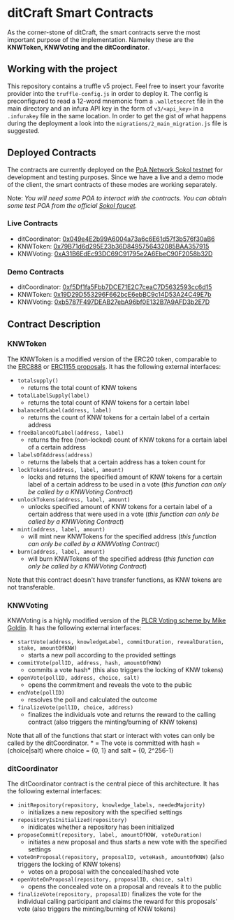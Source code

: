 # ditCraft Smart Contracts
As the corner-stone of ditCraft, the smart contracts serve the most important purpose of the implementation. Nameley these are the **KNWToken, KNWVoting and the ditCoordinator**.

## Working with the project
This repository contains a truffle v5 project. Feel free to insert your favorite provider into the `truffle-config.js` in order to deploy it. The config is preconfigured to read a 12-word mnemonic from a `.walletsecret` file in the main directory and an infura API key in the form of `v3/<api_key>` in a `.infurakey` file in the same location. In order to get the gist of what happens during the deployment a look into the `migrations/2_main_migration.js` file is suggested.

## Deployed Contracts
The contracts are currently deployed on the [PoA Network Sokol testnet](https://blockscout.com/poa/sokol) for development and testing purposes. Since we have a live and a demo mode of the client, the smart contracts of these modes are working separately.

Note: *You will need some POA to interact with the contracts. You can obtain some test POA from the official [Sokol faucet](https://faucet-sokol.herokuapp.com/).*

### Live Contracts
- ditCoordinator: [0x049e4E2b99A6004a73a6c6E61d57f3b576f30aB6](https://blockscout.com/poa/sokol/address/0x049e4e2b99a6004a73a6c6e61d57f3b576f30ab6)
- KNWToken: [0x79B71d6d295E23b36D8495756432085BAA357915](https://blockscout.com/poa/sokol/address/0x79B71d6d295E23b36D8495756432085BAA357915)
- KNWVoting: [0xA31B6EdEc93DC69C91795e2A6EbeC90F2058b32D](https://blockscout.com/poa/sokol/address/0xA31B6EdEc93DC69C91795e2A6EbeC90F2058b32D)

### Demo Contracts
- ditCoordinator: [0xf5Df1fa5Fbb7DCE71E2C7ceaC7D5632593cc6d15](https://blockscout.com/poa/sokol/address/0xf5Df1fa5Fbb7DCE71E2C7ceaC7D5632593cc6d15)
- KNWToken: [0x19D29D553296F662bcE6ebBC9c14D53A24C49E7b](https://blockscout.com/poa/sokol/address/0x19D29D553296F662bcE6ebBC9c14D53A24C49E7b)
- KNWVoting: [0xb5787F497DEAB27ebA96bf0E132B7A9AFD3b2E7D](https://blockscout.com/poa/sokol/address/0xb5787F497DEAB27ebA96bf0E132B7A9AFD3b2E7D) 

## Contract Description
### KNWToken
The KNWToken is a modified version of the ERC20 token, comparable to the [ERC888](https://github.com/ethereum/EIPs/issues/888) or [ERC1155 proposals](https://github.com/ethereum/EIPs/issues/1155). It has the following external interfaces:

 - `totalsupply()` 
	- returns the total count of KNW tokens
 - `totalLabelSupply(label)` 
	 - returns the total count of KNW tokens for a certain label
 - `balanceOfLabel(address, label)` 
	 - returns the count of KNW tokens for a certain label of a certain address
 - `freeBalanceOfLabel(address, label)`
	 - returns the free (non-locked) count of KNW tokens for a certain label of a certain address
 - `labelsOfAddress(address)` 
	 - returns the labels that a certain address has a token count for
 - `lockTokens(address, label, amount)`
	 - locks and returns the specified amount of KNW tokens for a certain label of a certain address to be used in a vote (*this function can only be called by a KNWVoting Contract*)
 - `unlockTokens(address, label, amount)`
	 - unlocks specified amount of KNW tokens for a certain label of a certain address that were used in a vote (*this function can only be called by a KNWVoting Contract*)
 - `mint(address, label, amount)` 
	 - will mint new KNWTokens for the specified address (*this function can only be called by a KNWVoting Contract*)
 - `burn(address, label, amount)` 
	 - will burn KNWTokens of the specified address (*this function can only be called by a KNWVoting Contract*)

Note that this contract doesn't have transfer functions, as KNW tokens are not transferable. 

### KNWVoting
KNWVoting is a highly modified version of the [PLCR Voting scheme by Mike Goldin](https://github.com/ConsenSys/PLCRVoting). It has the following external interfaces:

 - `startVote(address, knowledgeLabel, commitDuration, revealDuration, stake, amountOfKNW)`
	 -  starts a new poll according to the provided settings
 - `commitVote(pollID, address, hash, amountOfKNW)`
	 -  commits a vote hash\* (this also triggers the locking of KNW tokens)
 - `openVote(pollID, address, choice, salt)`
	 - opens the commitment and reveals the vote to the public
 - `endVote(pollID)`
	 - resolves the poll and calculated the outcome 
-  `finalizeVote(pollID, choice, address)`
	 - finalizes the individuals vote and returns the reward to the calling contract (also triggers the minting/burning of KNW tokens)

Note that all of the functions that start or interact with votes can only be called by the ditCoordinator.
\* = The vote is committed with hash = (choice|salt) where choice = {0, 1} and salt = {0, 2^256-1}

### ditCoordinator
The ditCoordinator contract is the central piece of this architecture. It has the following external interfaces:

 - `initRepository(repository, knowledge_labels, neededMajority)`
	 -  initializes a new repository with the specified settings
 - `repositoryIsInitialized(repository)`
	 -  inidicates whether a repository has been initialized
 - `proposeCommit(repository, label, amountOfKNW, voteDuration)`
	 -  initiates a new proposal and thus starts a new vote with the specified settings
 - `voteOnProposal(repository, proposalID, voteHash, amountOfKNW)` (also triggers the locking of KNW tokens)
	 -  votes on a proposal with the concealed/hashed vote
 - `openVoteOnProposal(repository, proposalID, choice, salt)`
	 - opens the concealed vote on a proposal and reveals it to the public
 - `finalizeVote(repository, proposalID)`
	 finalizes the vote for the individual calling participant and claims the reward for this proposals' vote (also triggers the minting/burning of KNW tokens)
